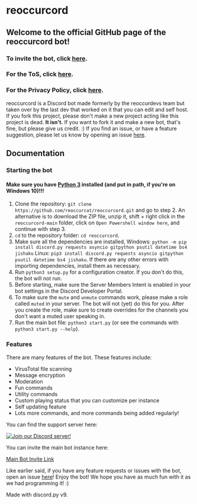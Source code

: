 # reoccurcord
## Welcome to the official GitHub page of the reoccurcord bot!

### To invite the bot, click [here](https://rc.reoccur.tech/invite). 
### For the ToS, click [here](https://rc.reoccur.tech/tos).
### For the Privacy Policy, click [here](https://rc.reoccur.tech/privacy).

reoccurcord is a Discord bot made formerly by the reoccurdevs team but taken over by the last dev that worked on it that you can edit and self host. If you fork this project, please don't make a new project acting like this project is dead. **It isn't.** If you want to fork it and make a new bot, that's fine, but please give us credit. :)
If you find an issue, or have a feature suggestion, please let us know by opening an issue [here](https://github.com/reoccurcat/reoccurcord/issues).

## Documentation

### Starting the bot
#### Make sure you have [Python 3](https://www.python.org/downloads/) installed (and put in path, if you're on Windows 10)!!!
1. Clone the repository: `git clone https://github.com/reoccurcat/reoccurcord.git` and go to step 2. An alternative is to download the ZIP file, unzip it, shift + right click in the `reoccurcord-main` folder, click on `Open Powershell window here`, and continue with step 3.
2. `cd` to the repository folder: `cd reoccurcord`.
3. Make sure all the dependencies are installed, Windows: `python -m pip install discord.py requests asyncio gitpython psutil datetime bs4 jishaku` Linux: `pip3 install discord.py requests asyncio gitpython psutil datetime bs4 jishaku`. If there are any other errors with importing dependencies, install them as necessary.
4. Run `python3 setup.py` for a configuration creator. If you don't do this, the bot will not run.
5. Before starting, make sure the Server Members Intent is enabled in your bot settings in the Discord Developer Portal.
6. To make sure the `mute` and `unmute` commands work, please make a role called `muted` in your server. The bot will not (yet) do this for you. After you create the role, make sure to create overrides for the channels you don't want a muted user speaking in.
7. Run the main bot file: `python3 start.py` (or see the commands with `python3 start.py --help`).

### Features

There are many features of the bot. These features include:

- VirusTotal file scanning
- Message encryption
- Moderation
- Fun commands
- Utility commands
- Custom playing status that you can customize per instance
- Self updating feature
- Lots more commands, and more commands being added regularly!

You can find the support server here:

[![Join our Discord server!](https://invidget.switchblade.xyz/xzPRBF9bhd)](http://discord.gg/xzPRBF9bhd)

You can invite the main bot instance here:

[Main Bot Invite Link](https://rc.reoccur.tech/invite)

Like earlier said, if you have any feature requests or issues with the bot, open an issue [here](https://github.com/reoccurcat/reoccurcord/issues)!
Enjoy the bot! We hope you have as much fun with it as we had programming it! :)

Made with discord.py v9.

